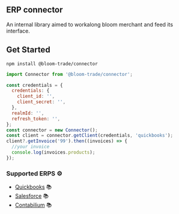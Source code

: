 ## ERP connector

An internal library aimed to workalong bloom merchant and feed its interface.

## Get Started

    npm install @bloom-trade/connector

```javascript
import Connector from '@bloom-trade/connector';

const credentials = {
  credentials: {
    client_id: '',
    client_secret: '',
  },
  realmId: '',
  refresh_token: '',
};
const connector = new Connector();
const client = connector.getClient(credentials, 'quickbooks');
client?.getInvoice('99').then((invoices) => {
  //your invoice
  console.log(invoices.products);
});
```

### Supported ERPS ⚙️

- [Quickbooks](https://developer.intuit.com/app/developer/qbo/docs/get-started) 📚
- [Salesforce](https://www.salesforce.com/) 📚
- [Contabilium](https://contabilium.com/) 📚
